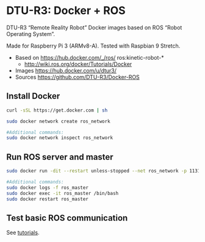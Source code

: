 # DTU-R3: Docker + ROS
DTU-R3 “Remote Reality Robot” Docker images based on ROS “Robot Operating System”.

Made for Raspberry Pi 3 (ARMv8-A).
Tested with Raspbian 9 Stretch.

* Based on https://hub.docker.com/_/ros/ ros:kinetic-robot-*
	* http://wiki.ros.org/docker/Tutorials/Docker
* Images https://hub.docker.com/u/dtur3/
* Sources https://github.com/DTU-R3/Docker-ROS

## Install Docker

```sh
curl -sSL https://get.docker.com | sh

sudo docker network create ros_network

#Additional commands:
sudo docker network inspect ros_network
```

## Run ROS server and master

```sh
sudo docker run -dit --restart unless-stopped --net ros_network -p 11311:11311 --env ROS_HOSTNAME=ros_master --name ros_master dtur3/r3-base roscore

#Additional commands:
sudo docker logs -f ros_master
sudo docker exec -it ros_master /bin/bash
sudo docker restart ros_master
```

## Test basic ROS communication

See [tutorials](../r3-tutorials/README.md).
